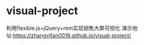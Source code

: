 # visual-project
利用flexible.js+jQuery+rem实现销售大屏可视化
演示地址:https://zhangyifan0016.github.io/visual-project/
